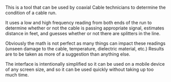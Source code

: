 This is a tool that can be used by coaxial Cable technicians to determine the condition of a cable run.

It uses a low and high frequency reading from both ends of the run to determine whether or not the cable is passing 
appropriate signal, estimates distance in feet, and guesses whether or not there are splitters in the line.

Obviously the math is not perfect as many things can impact these readings (unseen damage to the cable, temperature, 
dielectric material, etc.) Results are to be taken as more of a suggestion than anything else. 

The interface is intentionally simplified so it can be used on a mobile device of any screen size, and so it can be used 
quickly without taking up too much time. 

